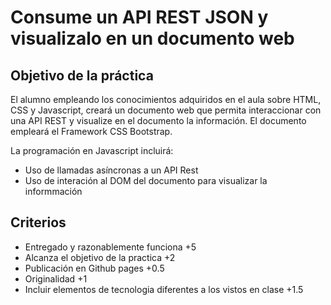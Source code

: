 # Consume un API REST JSON y visualizalo en un documento web

## Objetivo de la práctica

El alumno empleando los conocimientos adquiridos en el aula sobre 
HTML, CSS y Javascript, creará un documento web que permita 
interaccionar con una API REST y visualize en el documento la información.
El documento empleará el Framework CSS Bootstrap.

La programación en Javascript incluirá:

- Uso de llamadas asíncronas a un API Rest
- Uso de interación al DOM del documento para visualizar la informmación

## Criterios

- Entregado y razonablemente funciona +5
- Alcanza el objetivo de la practica +2
- Publicación en Github pages +0.5
- Originalidad +1
- Incluir elementos de tecnologia diferentes a los vistos en clase +1.5
